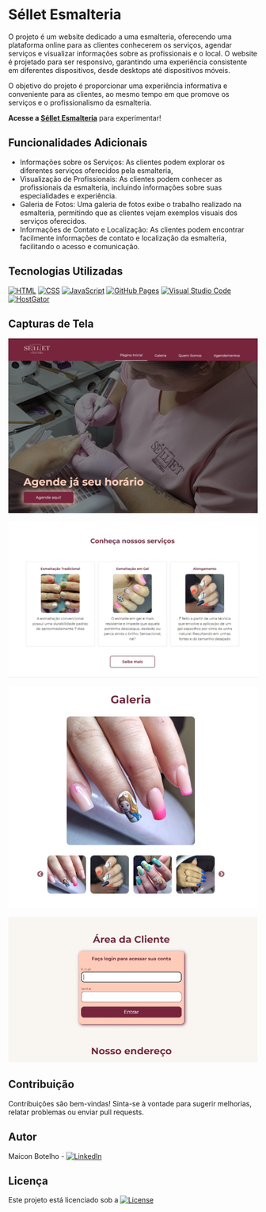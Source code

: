 # Séllet Esmalteria

O projeto é um website dedicado a uma esmalteria, oferecendo uma plataforma online para as clientes conhecerem os serviços, 
agendar serviços e visualizar informações sobre as profissionais e o local. O website é projetado para ser responsivo, 
garantindo uma experiência consistente em diferentes dispositivos, desde desktops até dispositivos móveis.

O objetivo do projeto é proporcionar uma experiência informativa e conveniente para as clientes, 
ao mesmo tempo em que promove os serviços e o profissionalismo da esmalteria.

**Acesse a [Séllet Esmalteria](https://selletesmalteria.com.br/)** para experimentar!

## Funcionalidades Adicionais

- Informações sobre os Serviços: As clientes podem explorar os diferentes serviços oferecidos pela esmalteria,
- Visualização de Profissionais: As clientes podem conhecer as profissionais da esmalteria,
  incluindo informações sobre suas especialidades e experiência.
- Galeria de Fotos: Uma galeria de fotos exibe o trabalho realizado na esmalteria, permitindo que as clientes
  vejam exemplos visuais dos serviços oferecidos.
- Informações de Contato e Localização: As clientes podem encontrar facilmente informações de contato e
 localização da esmalteria, facilitando o acesso e comunicação.

## Tecnologias Utilizadas

[![HTML](https://img.shields.io/badge/HTML-5-orange)](https://www.w3.org/html/)
[![CSS](https://img.shields.io/badge/CSS-3-blue)](https://www.w3.org/Style/CSS/)
[![JavaScript](https://img.shields.io/badge/JavaScript-ES6-yellow)](https://developer.mozilla.org/en-US/docs/Web/JavaScript)
[![GitHub Pages](https://img.shields.io/badge/GitHub_Pages-Deployed-brightgreen)](https://appcronometro.maiconbotelho.com.br/)
[![Visual Studio Code](https://img.shields.io/badge/Visual_Studio_Code-IDE-blue?logo=visual-studio-code)](https://code.visualstudio.com/)
[![HostGator](https://img.shields.io/badge/HostGator-Web_Hosting-yellow?logo=hostgator)](https://www.hostgator.com.br/)

## Capturas de Tela

![Captura de Tela 1](https://raw.githubusercontent.com/maiconsbotelho/SelletEsmalteria/main/assets/img/screenshorts/screenshort1.jpg)

![Captura de Tela 2](https://raw.githubusercontent.com/maiconsbotelho/SelletEsmalteria/main/assets/img/screenshorts/screenshort2.jpg)

![Captura de Tela 3](https://raw.githubusercontent.com/maiconsbotelho/SelletEsmalteria/main/assets/img/screenshorts/screenshort3.jpg)

![Captura de Tela 4](https://raw.githubusercontent.com/maiconsbotelho/SelletEsmalteria/main/assets/img/screenshorts/screenshort4.jpg)

## Contribuição

Contribuições são bem-vindas! Sinta-se à vontade para sugerir melhorias, relatar problemas ou enviar pull requests.

## Autor

Maicon Botelho - [![LinkedIn](https://img.shields.io/badge/LinkedIn-Maicon_Botelho-blue)](https://www.linkedin.com/in/maiconbotelho/)

## Licença

Este projeto está licenciado sob a [![License](https://img.shields.io/badge/License-Proprietary-red)](./LICENSE.txt)
